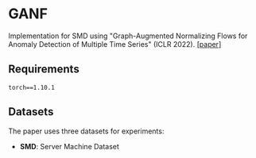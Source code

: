 
# GANF
Implementation for SMD using "Graph-Augmented Normalizing Flows for Anomaly Detection of Multiple Time Series" (ICLR 2022). [[paper]](https://openreview.net/pdf?id=45L_dgP48Vd)

## Requirements
```
torch==1.10.1
```
## Datasets
The paper uses three datasets for experiments:
* **SMD**: Server Machine Dataset
